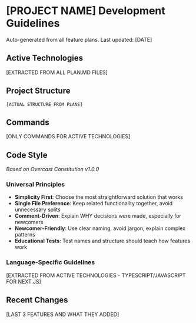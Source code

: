 # [PROJECT NAME] Development Guidelines

Auto-generated from all feature plans. Last updated: [DATE]

## Active Technologies
[EXTRACTED FROM ALL PLAN.MD FILES]

## Project Structure
```
[ACTUAL STRUCTURE FROM PLANS]
```

## Commands
[ONLY COMMANDS FOR ACTIVE TECHNOLOGIES]

## Code Style
*Based on Overcast Constitution v1.0.0*

### Universal Principles
- **Simplicity First**: Choose the most straightforward solution that works
- **Single File Preference**: Keep related functionality together, avoid unnecessary splits
- **Comment-Driven**: Explain WHY decisions were made, especially for newcomers
- **Newcomer-Friendly**: Use clear naming, avoid jargon, explain complex patterns
- **Educational Tests**: Test names and structure should teach how features work

### Language-Specific Guidelines
[EXTRACTED FROM ACTIVE TECHNOLOGIES - TYPESCRIPT/JAVASCRIPT FOR NEXT.JS]

## Recent Changes
[LAST 3 FEATURES AND WHAT THEY ADDED]

<!-- MANUAL ADDITIONS START -->
<!-- MANUAL ADDITIONS END -->